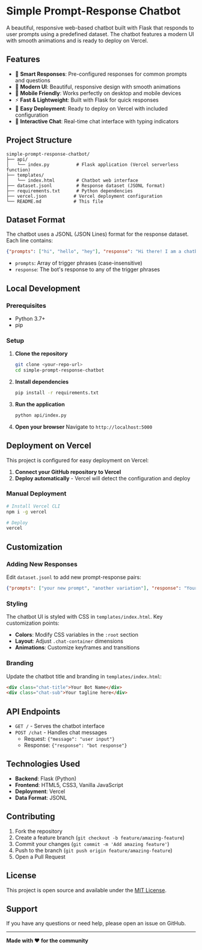 # Simple Prompt-Response Chatbot

A beautiful, responsive web-based chatbot built with Flask that responds to user prompts using a predefined dataset. The chatbot features a modern UI with smooth animations and is ready to deploy on Vercel.

## Features

- 🤖 **Smart Responses**: Pre-configured responses for common prompts and questions
- 🎨 **Modern UI**: Beautiful, responsive design with smooth animations
- 📱 **Mobile Friendly**: Works perfectly on desktop and mobile devices
- ⚡ **Fast & Lightweight**: Built with Flask for quick responses
- 🚀 **Easy Deployment**: Ready to deploy on Vercel with included configuration
- 💬 **Interactive Chat**: Real-time chat interface with typing indicators

## Project Structure

```
simple-prompt-response-chatbot/
├── api/
│   └── index.py          # Flask application (Vercel serverless function)
├── templates/
│   └── index.html        # Chatbot web interface
├── dataset.jsonl         # Response dataset (JSONL format)
├── requirements.txt      # Python dependencies
├── vercel.json          # Vercel deployment configuration
└── README.md            # This file
```

## Dataset Format

The chatbot uses a JSONL (JSON Lines) format for the response dataset. Each line contains:

```json
{"prompts": ["hi", "hello", "hey"], "response": "Hi there! I am a chatbot 🤖"}
```

- `prompts`: Array of trigger phrases (case-insensitive)
- `response`: The bot's response to any of the trigger phrases

## Local Development

### Prerequisites

- Python 3.7+
- pip

### Setup

1. **Clone the repository**
   ```bash
   git clone <your-repo-url>
   cd simple-prompt-response-chatbot
   ```

2. **Install dependencies**
   ```bash
   pip install -r requirements.txt
   ```

3. **Run the application**
   ```bash
   python api/index.py
   ```

4. **Open your browser**
   Navigate to `http://localhost:5000`

## Deployment on Vercel

This project is configured for easy deployment on Vercel:

1. **Connect your GitHub repository to Vercel**
2. **Deploy automatically** - Vercel will detect the configuration and deploy

### Manual Deployment

```bash
# Install Vercel CLI
npm i -g vercel

# Deploy
vercel
```

## Customization

### Adding New Responses

Edit `dataset.jsonl` to add new prompt-response pairs:

```json
{"prompts": ["your new prompt", "another variation"], "response": "Your custom response here! 🎉"}
```

### Styling

The chatbot UI is styled with CSS in `templates/index.html`. Key customization points:

- **Colors**: Modify CSS variables in the `:root` section
- **Layout**: Adjust `.chat-container` dimensions
- **Animations**: Customize keyframes and transitions

### Branding

Update the chatbot title and branding in `templates/index.html`:

```html
<div class="chat-title">Your Bot Name</div>
<div class="chat-sub">Your tagline here</div>
```

## API Endpoints

- `GET /` - Serves the chatbot interface
- `POST /chat` - Handles chat messages
  - Request: `{"message": "user input"}`
  - Response: `{"response": "bot response"}`

## Technologies Used

- **Backend**: Flask (Python)
- **Frontend**: HTML5, CSS3, Vanilla JavaScript
- **Deployment**: Vercel
- **Data Format**: JSONL

## Contributing

1. Fork the repository
2. Create a feature branch (`git checkout -b feature/amazing-feature`)
3. Commit your changes (`git commit -m 'Add amazing feature'`)
4. Push to the branch (`git push origin feature/amazing-feature`)
5. Open a Pull Request

## License

This project is open source and available under the [MIT License](LICENSE).

## Support

If you have any questions or need help, please open an issue on GitHub.

---

**Made with ❤️ for the community**
